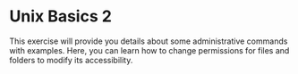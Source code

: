 # Unix Basics 2
This exercise will provide you details about some administrative commands with examples. Here, you can learn how to change permissions for files and folders to modify its accessibility.
